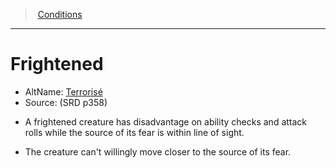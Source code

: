 ﻿---
!GenericItem
Name: Frightened
AltName: '[Terrorisé](hd_conditions_terrorise.md)'
Source: (SRD p358)
Id: conditions_vo.md#frightened
ParentLink: conditions_vo.md#conditions
ParentName: Conditions
NameLevel: 1
Attributes:
  Name: Frightened
  Markdown: >+
    # <!--Name-->Frightened<!--/Name-->


    - AltName: <!--AltName-->[Terrorisé](hd_conditions_terrorise.md)<!--/AltName-->

    - Source: <!--Source-->(SRD p358)<!--/Source-->


    * A frightened creature has disadvantage on ability checks and attack rolls while the source of its fear is within line of sight.


    * The creature can't willingly move closer to the source of its fear.

  AltName: '[Terrorisé](hd_conditions_terrorise.md)'
  Source: (SRD p358)
AttributesDictionary: >+
  Name: Frightened

  Markdown: >+

    # <!--Name-->Frightened<!--/Name-->





    - AltName: <!--AltName-->[Terrorisé](hd_conditions_terrorise.md)<!--/AltName-->



    - Source: <!--Source-->(SRD p358)<!--/Source-->





    * A frightened creature has disadvantage on ability checks and attack rolls while the source of its fear is within line of sight.





    * The creature can't willingly move closer to the source of its fear.



  AltName: '[Terrorisé](hd_conditions_terrorise.md)'

  Source: (SRD p358)

---
> [Conditions](srd_conditions.md)

---

# Frightened

- AltName: [Terrorisé](hd_conditions_terrorise.md)
- Source: (SRD p358)

* A frightened creature has disadvantage on ability checks and attack rolls while the source of its fear is within line of sight.

* The creature can't willingly move closer to the source of its fear.

